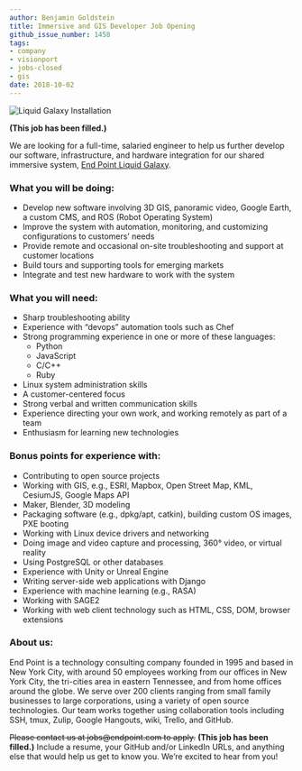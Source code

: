 ```yaml
---
author: Benjamin Goldstein
title: Immersive and GIS Developer Job Opening
github_issue_number: 1458
tags:
- company
- visionport
- jobs-closed
- gis
date: 2018-10-02
---
```


<img src="/blog/2018/10/immersive_gis_job_opening/image-0.jpg" alt="Liquid Galaxy Installation" />

**(This job has been filled.)**

We are looking for a full-time, salaried engineer to help us further develop our software, infrastructure, and hardware integration for our shared immersive system, <a href="https://www.visionport.com/">End Point Liquid Galaxy</a>.

### What you will be doing:

  - Develop new software involving 3D GIS, panoramic video, Google Earth, a custom CMS, and ROS (Robot Operating System)
  - Improve the system with automation, monitoring, and customizing configurations to customers’ needs
  - Provide remote and occasional on-​site troubleshooting and support at customer locations
  - Build tours and supporting tools for emerging markets
  - Integrate and test new hardware to work with the system

### What you will need:

  - Sharp troubleshooting ability
  - Experience with “devops” automation tools such as Chef
  - Strong programming experience in one or more of these languages: 
    - Python
    - JavaScript
    - C/C++
    - Ruby
  - Linux system administration skills
  - A customer-​centered focus
  - Strong verbal and written communication skills
  - Experience directing your own work, and working remotely as part of a team
  - Enthusiasm for learning new technologies

### Bonus points for experience with:

  - Contributing to open source projects
  - Working with GIS, e.g., ESRI, Mapbox, Open Street Map, KML, CesiumJS, Google Maps API
  - Maker, Blender, 3D modeling
  - Packaging software (e.g., dpkg/​apt, catkin), building custom OS images, PXE booting
  - Working with Linux device drivers and networking
  - Doing image and video capture and processing, 360° video, or virtual reality
  - Using PostgreSQL or other databases
  - Experience with Unity or Unreal Engine
  - Writing server-​side web applications with Django
  - Experience with machine learning (e.g., RASA)
  - Working with SAGE2
  - Working with web client technology such as HTML, CSS, DOM, browser extensions

### About us:

End Point is a technology consulting company founded in 1995 and based in New York City, with around 50 employees working from our offices in New York City, the tri-cities area in eastern Tennessee, and from home offices around the globe. We serve over 200 clients ranging from small family businesses to large corporations, using a variety of open source technologies. Our team works together using collaboration tools including SSH, tmux, Zulip, Google Hangouts, wiki, Trello, and GitHub.

~~Please contact us at jobs&#x40;endpoint.com to apply.~~
**(This job has been filled.)**
Include a resume, your GitHub and/or LinkedIn URLs, and anything else that would help us get to know you. We’re excited to hear from you!
